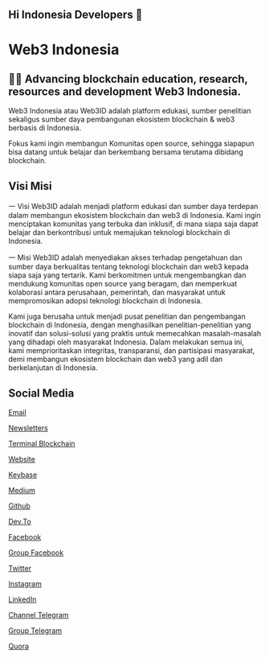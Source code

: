 ## Hi Indonesia Developers 👋
# Web3 Indonesia
## 👩‍💻 Advancing blockchain education, research, resources and development Web3 Indonesia.

Web3 Indonesia atau Web3ID adalah platform edukasi, sumber penelitian sekaligus sumber daya pembangunan ekosistem blockchain & web3 berbasis di Indonesia.

Fokus kami ingin membangun Komunitas open source, sehingga siapapun bisa datang untuk belajar dan berkembang bersama terutama dibidang blockchain.

## Visi Misi

一 Visi Web3ID adalah menjadi platform edukasi dan sumber daya terdepan dalam membangun ekosistem blockchain dan web3 di Indonesia. Kami ingin menciptakan komunitas yang terbuka dan inklusif, di mana siapa saja dapat belajar dan berkontribusi untuk memajukan teknologi blockchain di Indonesia.


一 Misi Web3ID adalah menyediakan akses terhadap pengetahuan dan sumber daya berkualitas tentang teknologi blockchain dan web3 kepada siapa saja yang tertarik. Kami berkomitmen untuk mengembangkan dan mendukung komunitas open source yang beragam, dan memperkuat kolaborasi antara perusahaan, pemerintah, dan masyarakat untuk mempromosikan adopsi teknologi blockchain di Indonesia.


Kami juga berusaha untuk menjadi pusat penelitian dan pengembangan blockchain di Indonesia, dengan menghasilkan penelitian-penelitian yang inovatif dan solusi-solusi yang praktis untuk memecahkan masalah-masalah yang dihadapi oleh masyarakat Indonesia. Dalam melakukan semua ini, kami memprioritaskan integritas, transparansi, dan partisipasi masyarakat, demi membangun ekosistem blockchain dan web3 yang adil dan berkelanjutan di Indonesia.


## Social Media

[Email](mailto:web3idn.crypto@mail3.me)

[Newsletters](https://web3idn.substack.com/)

[Terminal Blockchain](https://www.web30.my.id/)

[Website](https://www.w3b.my.id)

[Keybase](https://keybase.io/team/web3id)

[Medium](https://medium.com/@web3id)

[Github](https://github.com/Web3ID)

[Dev.To](https://dev.to/web3id)

[Facebook](https://web.facebook.com/web3id)

[Group Facebook](https://web.facebook.com/groups/web3id/)

[Twitter](https://twitter.com/Web3IDN)

[Instagram](https://www.instagram.com/web3id/)

[LinkedIn](https://www.linkedin.com/company/web3id/)

[Channel Telegram](https://t.me/Web3IDN)

[Group Telegram](https://t.me/web3_idn_group)

[Quora](https://web3id.quora.com/)
